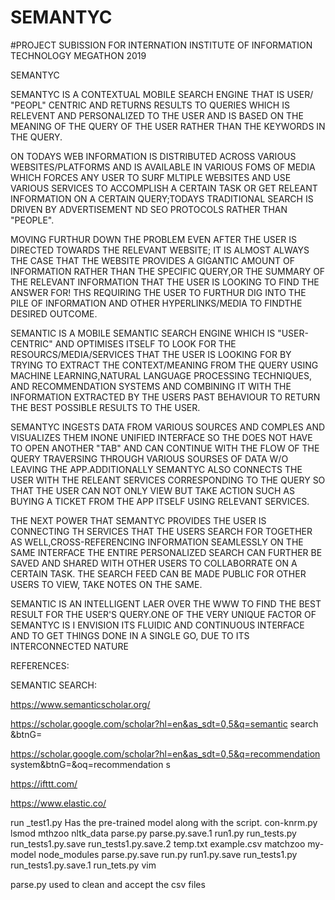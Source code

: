 # SEMANTYC

#PROJECT SUBISSION FOR INTERNATION INSTITUTE OF INFORMATION TECHNOLOGY MEGATHON 2019


SEMANTYC

SEMANTYC IS A CONTEXTUAL MOBILE SEARCH ENGINE THAT IS USER/ "PEOPL" CENTRIC AND RETURNS RESULTS TO QUERIES WHICH IS RELEVENT AND PERSONALIZED TO THE USER AND IS BASED ON THE MEANING OF THE QUERY OF THE USER RATHER THAN THE KEYWORDS IN THE QUERY.



ON TODAYS WEB INFORMATION IS DISTRIBUTED ACROSS VARIOUS WEBSITES/PLATFORMS AND IS AVAILABLE IN VARIOUS FOMS OF MEDIA WHICH FORCES ANY USER TO SURF MLTIPLE WEBSITES AND USE VARIOUS SERVICES TO ACCOMPLISH A CERTAIN TASK OR GET RELEANT INFORMATION ON A CERTAIN QUERY;TODAYS TRADITIONAL SEARCH IS DRIVEN BY ADVERTISEMENT ND SEO PROTOCOLS RATHER THAN "PEOPLE".



MOVING FURTHUR DOWN THE PROBLEM EVEN AFTER THE USER IS DIRECTED TOWARDS THE RELEVANT WEBSITE; IT IS ALMOST ALWAYS THE CASE THAT THE WEBSITE PROVIDES A GIGANTIC AMOUNT OF INFORMATION RATHER THAN THE SPECIFIC QUERY,OR THE SUMMARY OF THE RELEVANT INFORMATION THAT THE USER IS LOOKING TO FIND THE ANSWER FOR! THS REQUIRING THE USER TO FURTHUR DIG INTO THE PILE OF INFORMATION AND OTHER HYPERLINKS/MEDIA TO FINDTHE DESIRED OUTCOME.



SEMANTIC IS A MOBILE SEMANTIC SEARCH ENGINE WHICH IS "USER-CENTRIC" AND OPTIMISES ITSELF TO LOOK FOR THE RESOURCS/MEDIA/SERVICES THAT THE USER IS LOOKING FOR BY TRYING TO EXTRACT THE CONTEXT/MEANING FROM THE QUERY USING MACHINE LEARNING,NATURAL LANGUAGE PROCESSING TECHNIQUES, AND RECOMMENDATION SYSTEMS AND COMBINING IT WITH THE INFORMATION EXTRACTED BY THE USERS PAST BEHAVIOUR TO RETURN THE BEST POSSIBLE RESULTS TO THE USER.



SEMANTYC INGESTS DATA FROM VARIOUS SOURCES AND COMPLES AND VISUALIZES THEM INONE UNIFIED INTERFACE SO THE DOES NOT HAVE TO OPEN ANOTHER "TAB" AND CAN CONTINUE WITH THE FLOW OF THE QUERY TRAVERSING THROUGH VARIOUS SOURSES OF DATA W/O LEAVING THE APP.ADDITIONALLY SEMANTYC ALSO CONNECTS THE USER WITH THE RELEANT SERVICES CORRESPONDING TO THE QUERY SO THAT THE USER CAN NOT ONLY VIEW BUT TAKE ACTION SUCH AS BUYING A TICKET FROM THE APP ITSELF USING RELEVANT SERVICES.



THE NEXT POWER THAT SEMANTYC PROVIDES THE USER IS CONNECTING TH SERVICES THAT THE USERS SEARCH FOR TOGETHER AS WELL,CROSS-REFERENCING INFORMATION SEAMLESSLY ON THE SAME INTERFACE THE ENTIRE PERSONALIZED SEARCH CAN FURTHER BE SAVED AND SHARED WITH OTHER USERS TO COLLABORRATE ON A CERTAIN TASK. THE SEARCH FEED CAN BE MADE PUBLIC FOR OTHER USERS TO VIEW, TAKE NOTES ON THE SAME.



SEMANTIC IS AN INTELLIGENT LAER OVER THE WWW TO FIND THE BEST RESULT FOR THE USER'S QUERY.ONE OF THE VERY UNIQUE FACTOR OF SEMANTYC IS I ENVISION ITS FLUIDIC AND CONTINUOUS INTERFACE AND TO GET THINGS DONE IN A SINGLE GO, DUE TO ITS INTERCONNECTED NATURE



REFERENCES:



SEMANTIC SEARCH:

https://www.semanticscholar.org/

https://scholar.google.com/scholar?hl=en&as_sdt=0,5&q=semantic search &btnG=

https://scholar.google.com/scholar?hl=en&as_sdt=0,5&q=recommendation system&btnG=&oq=recommendation s

https://ifttt.com/

https://www.elastic.co/








run _test1.py 
Has the pre-trained model along with the script.
con-knrm.py  lsmod     mthzoo    nltk_data     parse.py       parse.py.save.1  run1.py       run_tests.py   run_tests1.py.save    run_tests1.py.save.2  temp.txt
example.csv  matchzoo  my-model  node_modules  parse.py.save  run.py           run1.py.save  run_tests1.py  run_tests1.py.save.1  run_tets.py           vim

parse.py used to clean and accept the csv files
